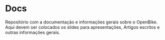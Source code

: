 # Docs
Repositório com a documentação e informações gerais sobre o OpenBike. Aqui devem ser colocados os slides para apresentações, Artigos escritos e outras informações gerais.
